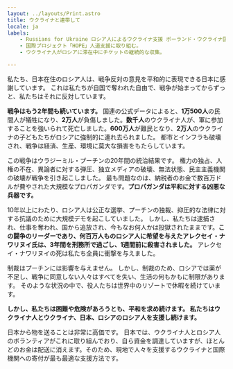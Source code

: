 ```yaml
---
layout: ../layouts/Print.astro
title: ウクライナと連帯して
locale: ja
labels:
    - Russians for Ukraine ロシア人によるウクライナ支援 ポーランド・ウクライナ国境におけるロシア語話者ボランティアの組織。
    - 国際プロジェクト「HOPE」人道支援に取り組む。
    - ウクライナ人がロシアに滞在中にチケットの継続的な収集。

---
```


私たち、日本在住のロシア人は、戦争反対の意見を平和的に表現できる日本に感謝しています。
これは私たちが自国で奪われた自由で、戦争が始まってからずっと、私たちはそれに反対しています。

__戦争はもう2年間も続いています。__
国連の公式データによると、**1万500人**の民間人が犠牲になり、**2万人**が負傷しました。**数千人**のウクライナ人が、軍に参加することを強いられて死亡しました。**600万人**が難民となり、**2万人**のウクライナの子どもたちがロシアに強制的に連れ去られました。
都市とインフラも破壊され、戦争は経済、生産、環境に莫大な損害をもたらしています。

この戦争はウラジーミル・プーチンの20年間の統治結果です。
権力の独占、人権の不在、異論者に対する弾圧、独立メディアの破壊、無法状態、民主主義機関の破壊が戦争を引き起こしました。
最も問題なのは、納税者のお金で数百万ドルが費やされた大規模なプロパガンダです。**プロパガンダは平和に対する凶悪な兵器です。**


10年以上にわたり、ロシア人は公正な選挙、プーチンの独裁、抑圧的な法律に対する抗議のために大規模デモを起こしていました。
しかし、私たちは逮捕され、仕事を奪われ、国から追放され、今もなお何人かは投獄されたままです。**この闘争のリーダーであり、何百万人ものロシア人に希望を与えたアレクセイ・ナワリヌイ氏は、3年間を刑務所で過ごし、1週間前に殺害されました。** アレクセイ・ナワリヌイの死は私たち全員に衝撃を与えました。

制裁はプーチンには影響を与えません。
しかし、制裁のため、ロシアでは薬が不足し、戦争に同意しない人々はすべてを失い、生活の何もかもに制限があります。
そのような状況の中で、役人たちは世界中のリゾートで休暇を続けています。

**しかし、私たちは困難や危険があろうとも、平和を求め続けます。
私たちはウクライナ人とウクライナ、日本、ロシアのロシア人を支援し続けます。**

日本から物を送ることは非常に高価です。
日本では、ウクライナ人とロシア人のボランティアがこれに取り組んでおり、自ら資金を調達していますが、ほとんどのお金は配送に消えます。そのため、現地で人々を支援するウクライナと国際機関への寄付が最も最適な支援方法です。
